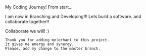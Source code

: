 My Coding Journey!
From start...

I am now in Branching and Developing!!!
Lets build a software.
and collaborate together!!

Collaborate we will! :)

```
Thank you for adding me(orhan) to this project.
It gives me energy and synergy.
Please, add my change to the master branch.
```
